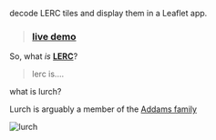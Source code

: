decode LERC tiles and display them in a Leaflet app.

> ### [live demo](http://jgravois.github.io/lerc-leaflet/)

So, what *is* **[LERC](http:github.com/Esri/lerc)**?

> lerc is....

what is lurch?

Lurch is arguably a member of the [Addams family](https://en.wikipedia.org/wiki/Lurch_(The_Addams_Family))

![lurch](https://en.wikipedia.org/wiki/Lurch_(The_Addams_Family)#/media/File:Fester_lurch_1966.JPG)
